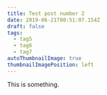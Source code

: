 ```yaml
---
title: Test post number 2
date: 2019-06-21T00:51:07.154Z
draft: false
tags:
  - tag5
  - tag6
  - tag7
autoThumbnailImage: true
thumbnailImagePosition: left
---
```

This is something.
